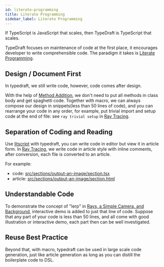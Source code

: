 ```yaml
---
id: literate-programming
title: Literate Programming
sidebar_label: Literate Programming
---
```


If TypeScript is JavaScript that scales, then TypeDraft is TypeScript that scales.

TypeDraft focuses on maintenance of code at the first place, it encourages developer to write comprehensible code. The paradigm it takes is [Literate Programming](https://en.wikipedia.org/wiki/Literate_programming).

## Design / Document First

In typedraft, we still write code, however, code comes after design. 

With the help of [Method Addition](https://mistlog.github.io/typedraft-docs/docs#method-addition), we don't need to put all methods in class body and get spaghetti code. Together with macro, we can always compose our design in snippets(less than 50 lines of code), and you can rearrange your code in any order, for example, put trivial import and setup code at the end of file: see `ray trivial setup` in [Ray Tracing](https://mistlog.github.io/ray-tracing/src/sections/ray/section.html#result).

## Separation of Coding and Reading

Use [litscript](https://github.com/johtela/litscript) with typedraft, you can write code in editor but view it in article form. In [Ray Tracing](https://github.com/mistlog/ray-tracing), we write code in article style with inline comments, after conversion, each file is converted to an article. 

For example:

* code: [src/sections/output-an-image/section.tsx](https://github.com/mistlog/ray-tracing/blob/master/src/sections/output-an-image/section.tsx)
* article: [src/sections/output-an-image/section.html](https://mistlog.github.io/ray-tracing/src/sections/output-an-image/section.html)

## Understandable Code

To demonstrate the concept of "lerp" in [Rays, a Simple Camera, and Background](https://mistlog.github.io/ray-tracing/src/sections/ray/section.html#generate-color), interactive demo is added to just that line of code. Suppose that any part of your code is less than 50 lines, and all come with good illustration or interactive demo, each part then can be well investigated.

## Reuse Best Practice

Beyond that, with macro, typedraft can be used in large scale code generation, just like article generation as long as you can distill the boilerplate code to DSL.